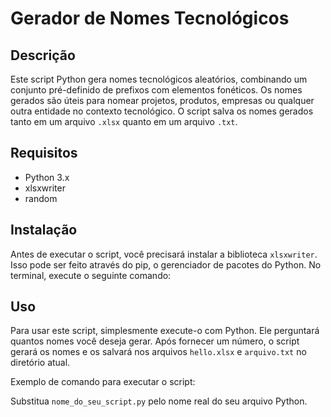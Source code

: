 # Gerador de Nomes Tecnológicos

## Descrição

Este script Python gera nomes tecnológicos aleatórios, combinando um conjunto pré-definido de prefixos com elementos fonéticos. Os nomes gerados são úteis para nomear projetos, produtos, empresas ou qualquer outra entidade no contexto tecnológico. O script salva os nomes gerados tanto em um arquivo `.xlsx` quanto em um arquivo `.txt`.

## Requisitos

- Python 3.x
- xlsxwriter
- random

## Instalação

Antes de executar o script, você precisará instalar a biblioteca `xlsxwriter`. Isso pode ser feito através do pip, o gerenciador de pacotes do Python. No terminal, execute o seguinte comando:


## Uso

Para usar este script, simplesmente execute-o com Python. Ele perguntará quantos nomes você deseja gerar. Após fornecer um número, o script gerará os nomes e os salvará nos arquivos `hello.xlsx` e `arquivo.txt` no diretório atual.

Exemplo de comando para executar o script:


Substitua `nome_do_seu_script.py` pelo nome real do seu arquivo Python.

